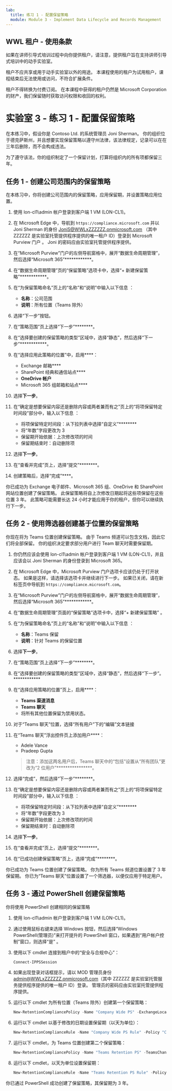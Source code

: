 ```yaml
---
lab:
  title: 练习 1 - 配置保留策略
  module: Module 3 - Implement Data Lifecycle and Records Management
---
```


## WWL 租户 - 使用条款

如果在讲师引导式培训过程中向你提供租户，请注意，提供租户旨在支持讲师引导式培训中的动手实验室。

租户不应共享或用于动手实验室以外的用途。 本课程使用的租户为试用租户，课程结束后无法使用或访问，不符合扩展条件。

租户不得转换为付费订阅。 在本课程中获得的租户仍然是 Microsoft Corporation 的财产，我们保留随时获取访问权限和收回的权利。

# 实验室 3 - 练习 1 - 配置保留策略

在本练习中，假设你是 Contoso Ltd. 的系统管理员 Joni Sherman。 你的组织位于德克萨斯州，并且想要实现保留策略以遵守州法律，该法律规定，记录可以在在三年后删除，而不会构成违法。

为了遵守该法，你的组织制定了一个保留计划，打算将组织内的所有项都保留三年。

## 任务 1 - 创建公司范围内的保留策略

在本练习中，你将创建公司范围内的保留策略，应用保留期，并设置策略应用位置。

1. 使用 lon-cl1\admin 帐户登录到客户端 1 VM (LON-CL1)。

1. 在 Microsoft Edge 中，导航到 `https://compliance.microsoft.com` 并以 Joni Sherman 的身份 JoniS@WWLxZZZZZZ.onmicrosoft.com （其中 ZZZZZZ 是实验室托管提供程序提供的唯一租户 ID）登录到 Microsoft Purview 门户  。  Joni 的密码应由实验室托管提供程序提供。

1. 在“Microsoft Purview”门户的左侧导航窗格中，展开“数据生命周期管理”，然后选择“Microsoft 365”************。

1. 在“数据生命周期管理”页的“保留策略”选项卡中，选择“+ 新建保留策略”************。

1. 在“为保留策略命名”页上的“名称”和“说明”中输入以下信息  ：

    - **名称**：公司范围
    - **说明**：所有位置（Teams 除外）

1. 选择“下一步”按钮。  

1. 在“策略范围”页上选择“下一步”********。

1. 在“选择要创建的保留策略的类型”区域中，选择“静态”，然后选择“下一步”************。

1. 在“选择应用此策略的位置”中，启用****：

   - Exchange 邮箱****
   - SharePoint 经典和通信站点****
   - **OneDrive 帐户**
   - Microsoft 365 组邮箱和站点****

1. 选择**下一步**。

1. 在“确定是想要保留内容还是删除内容或两者兼而有之”页上的“将项保留特定时间段”部分中，输入以下信息 ：

   - 将项保留特定时间段：从下拉列表中选择“自定义”********
   - 将“年数”字段更改为 3
   - 保留期开始依据：上次修改项的时间
   - 保留期结束时：自动删除项

1. 选择**下一步**。

1. 在“查看并完成”页上，选择“提交”********。

1. 创建策略后，选择“完成”****。

你已成功为 Exchange 电子邮件、Microsoft 365 组、OneDrive 和 SharePoint 网站位置创建了保留策略。 此保留策略将自上次修改日期起将这些项保留在这些位置 3 年。 此策略可能需要长达 24 小时才能应用于你的租户，但你可以继续执行下一步。

## 任务 2 - 使用筛选器创建基于位置的保留策略

你现在将为 Teams 位置创建保留策略。 由于 Teams 频道可以包含文档，因此它们将全部保留。 你的组织决定要求部分用户进行 Team 聊天时需要保留期。

1. 你仍然应该会使用 lon-cl1\admin 帐户登录到客户端 1 VM (LON-CL1)，并且应该会以 Joni Sherman 的身份登录到 Microsoft 365。

1. 在 Microsoft Edge 中，Microsoft Purview 门户选项卡应该仍处于打开状态。 如果是这样，请选择该选项卡并继续进行下一步。 如果已关闭，请在新标签页中导航到 `https://compliance.microsoft.com`。

1. 在“Microsoft Purview”门户的左侧导航窗格中，展开“数据生命周期管理”，然后选择“Microsoft 365”************。

1. 在“数据生命周期管理”页面的“保留策略”选项卡中，选择“+ 新建保留策略”  。

1. 在“为保留策略命名”页上的“名称”和“说明”中输入以下信息  ：

   - **名称**：Teams 保留
   - **说明**：针对 Teams 的保留位置

1. 选择**下一步**。

1. 在“策略范围”页上选择“下一步”********。

1. 在“选择要创建的保留策略的类型”区域中，选择“静态”，然后选择“下一步”。************

1. 在“选择应用策略的位置”页上，启用****：

   - **Teams 渠道消息**
   - **Teams 聊天**
   - 将所有其他位置保留为禁用状态。

1. 对于“Teams 聊天”位置，选择“所有用户”下的“编辑”文本链接

1. 在“Teams 聊天”浮出控件页上添加用户****：

    - Adele Vance
    - Pradeep Gupta

    >注意：添加这两名用户后，Teams 聊天中的“包括”设置从“所有团队”更改为“2 位用户”****************。

1. 选择“完成”，然后选择“下一步”********。

1. 在“确定是想要保留内容还是删除内容或两者兼而有之”页上的“将项保留特定时间段”部分中，输入以下信息 ：

   - 将项保留特定时间段：从下拉列表中选择“自定义”********
   - 将“年数”字段更改为 3
   - 保留期开始依据：上次修改项的时间
   - 保留期结束时：自动删除项

1. 选择**下一步**。

1. 在“查看并完成”页上，选择“提交”********。

1. 在“已成功创建保留策略”页上，选择“完成”********。

你已成功为 Teams 位置创建了保留策略。 你为所有 Teams 频道位置设置了 3 年保留期。 你已为“Teams 聊天”位置设置了一个筛选器，以便仅应用于特定用户。

## 任务 3 - 通过 PowerShell 创建保留策略

你将使用 PowerShell 创建相同的保留策略

1. 使用 lon-cl1\admin 帐户登录到客户端 1 VM (LON-CL1)。

1. 通过使用鼠标右键来选择 Windows 按钮，然后选择“Windows PowerShell(管理员)”来打开提升的 PowerShell 窗口，如果遇到“用户帐户控制”窗口，则选择“是” 。

1. 使用以下 cmdlet 连接到租户中的“安全与合规中心”：

    ```powershell
    Connect-IPPSSession
    ```

1. 如果出现登录对话框提示，请以 MOD 管理员身份 admin@WWLxZZZZZZ.onmicrosoft.com（其中 ZZZZZZ 是实验室托管服务提供程序提供的唯一租户 ID）登录。  管理员的密码应由实验室托管提供程序提供。

1. 运行以下 cmdlet 为所有位置（Teams 除外）创建第一个保留策略：

    ```powershell
    New-RetentionCompliancePolicy -Name "Company Wide PS" -ExchangeLocation All -ModernGroupLocation All -SharePointLocation All -OneDriveLocation All
    ```

1. 运行以下 cmdlet 以基于修改的日期设置保留期（以天为单位）：

    ```powershell
    New-RetentionComplianceRule -Name "Company Wide PS Rule" -Policy "Company Wide PS" -RetentionDuration 1095 -ExpirationDateOption ModificationAgeInDays -RetentionComplianceAction Keep
    ```

1. 运行以下 cmdlet，为 Teams 位置创建第二个保留策略：

    ```powershell
    New-RetentionCompliancePolicy -Name "Teams Retention PS" -TeamsChannelLocation All -TeamsChatLocation "Adele Vance", "Pradeep Gupta"
    ```

1. 运行以下 cmdlet，以天为单位设置保留期：

    ```powershell
    New-RetentionComplianceRule -Name "Teams Retention PS Rule" -Policy "Teams Retention PS" -RetentionDuration 1095 -RetentionComplianceAction Keep
    ```

你已通过 PowerShell 成功创建了保留策略，其保留期为 3 年。

<!-- ## Task 4 – Create Retention Policy with adaptive scope

In this exercise you will create a retention policy for the finance and legal department. The purpose of the policy is to comply with the law, retaining all legal related documents for 5 years. First you will create an adaptive scope including the legal and the retail department, then you will create a retention policy using this scope.

1. You should still be logged into Client 1 VM (LON-CL1) as the **lon-cl1\admin** account, and you should be logged into Microsoft 365 as **Joni Sherman**.

1. In **Microsoft Edge**, the Microsoft Purview portal tab should still be open. If so, select it and proceed to the next step. If you closed it, then in a new tab, navigate to **`https://compliance.microsoft.com`**.

1. In the **Microsoft Purview** portal on the left navigation pane expand **Roles & scopes** then select **Adaptive scopes**.

1. On the **Adaptive scopes** page select **+ Create scope**.

1. On the **Name your adaptive policy scope** page input:

    - **Name**: Legal Documents Retention
    - **Description**: Retention for legal related documents

1. Select **Next**.

1. On the **Assign admin unit** page select **Next**.

1. On the **What type of scope do you want to create?** page select **Users** then select **Next**.

1. On the **Create the query to define users** page, under **User attributes** select the drop-down menu for **Attribute** then select **Department**.

1. Directly next to the attribute field select **is equal to** as the operator.

1. Input **Legal** in the **Value** field.

1. To add a second attribute, select **+ Add attribute** on the **Create the query to define users** page.

1. For the **Query operator**, **Attribute**, **Operator**, and **Value** input:

   - **Query operator**: Or
   - **Attribute**: Department
   - **Operator**: is equal to
   - **Value**: Retail

1. Ensure the checkboxes are selected next to each attribute then select **Next**.

1. On the **Review and finish** page select **Submit**.

1. On the **Your scope was created page** select **Done**.

1. In the **Microsoft Purview** portal, in the left navigation pane, expand **Data lifecycle management** then select **Microsoft 365**.

1. On the **Data lifecycle management** page select the **Retention policies** tab then select **+ New retention policy**.

1. On the **Name your retention policy** page input:

    - **Name**: Legal Data Retention
    - **Description**: Retention of all documents within the legal and retail departments.

1. Select **Next**.

1. On the **Policy Scope** page select **Next**.

1. On the **Choose the type of retention policy to create** page select **Adaptive** then select **Next**.

1. On the **Choose adaptive policy scopes and locations** page select **+ Add scopes**.

1. In the right flyout **Choose adaptive policy scopes** page select the checkbox for **Legal Documents Retention** then select the **Add** button.

1. Back on the **Choose locations to apply the policy** enable:

    - **Exchange mailboxes**
    - **OneDrive accounts**
    - Leave all other locations disabled.

1. Select **Next**.

1. On the **Decide if you want to retain content, delete it, or both** page, for the **Retain items for a specific period** section input:

    - **Retain items for a specific period**: 5 years
    - **Start the retention period based on**: When items were created
    - **At the end of the retention period**: Do nothing

1. Select **Next**.

1. On the **Review and finish** page select **Submit**.

1. Once your policy is created, select the **Done** button.

1. On the **You successfully created a retention policy** page select **Done**.

You have successfully applied an adaptive scope to a retention policy.

## Task 5 – Test adaptive scope policy

In this exercise you will verify the users affected by the adaptive scope and test the new adaptive retention policy.

>**Note**: When you create and submit a retention policy, it can take up to seven days for the retention policy to be applied.

1. To review the details of the adaptive scope retention policy, logged into  **lon-cl1\admin**, open a PowerShell window by selecting the Windows button with the right mouse button and then select Windows PowerShell.

1. Connect to the Security & Compliance Center in your tenant with the following cmdlet:

    ```powershell
    Connect-IPPSSession
    ```

1. If prompted with a sign in dialog box, sign in with Joni Sherman's account,  JoniS@WWLxZZZZZZ.onmicrosoft.com (where ZZZZZZ is your unique tenant ID provided by your lab hosting provider). Admin's password should be provided by your lab hosting provider.

1. Run the following cmdlet to view all details of the adaptive scope policy:

    ```powershell
    Get-RetentionCompliancePolicy -Identity "Legal Data Retention"     -DistributionDetail | Format-List
    ```

1. Review the details. Certain parameters should have following statuses:

    - **Enabled**: True
    - **Mode**: Enforce
    - **DistributionStatus**: Success

You have verified the success of your adaptive scope.-->
